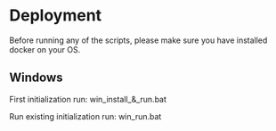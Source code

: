 # Deployment 
Before running any of the scripts, 
please make sure you have installed docker on your OS. 

## Windows
First initialization run: win_install_&_run.bat 

Run existing initialization run: win_run.bat
